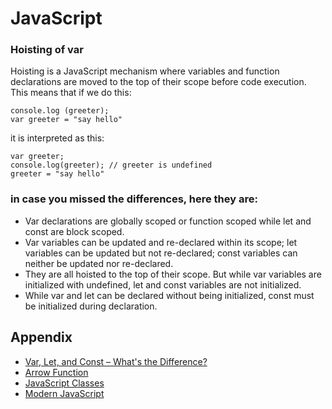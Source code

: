 # JavaScript


### Hoisting of var

Hoisting is a JavaScript mechanism where variables and function declarations are moved to the top of their scope before code execution.<br>
This means that if we do this:
``` 
console.log (greeter);
var greeter = "say hello"
```

it is interpreted as this:
```
var greeter;
console.log(greeter); // greeter is undefined
greeter = "say hello"
```


### in case you missed the differences, here they are:

* Var declarations are globally scoped or function scoped while let and const are block scoped.
* Var variables can be updated and re-declared within its scope; let variables can be updated but not re-declared; const variables can neither be updated nor re-declared.
* They are all hoisted to the top of their scope. But while var variables are initialized with undefined, let and const variables are not initialized.
* While var and let can be declared without being initialized, const must be initialized during declaration.




## Appendix
- [Var, Let, and Const – What's the Difference?](https://www.freecodecamp.org/news/var-let-and-const-whats-the-difference/#:~:text=1%20var%20declarations%20are%20globally%20scoped%20or%20function,top%20of%20their%20scope.%20...%20More%20items...%20)
- [Arrow Function](https://www.freecodecamp.org/news/arrow-function-javascript-tutorial-how-to-declare-a-js-function-with-the-new-es6-syntax/)
- [JavaScript Classes](https://www.freecodecamp.org/news/javascript-classes-how-they-work-with-use-case/)
- [Modern JavaScript](https://www.freecodecamp.org/news/learn-modern-javascript/)

